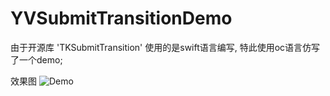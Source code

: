 # YVSubmitTransitionDemo

由于开源库 'TKSubmitTransition' 使用的是swift语言编写, 特此使用oc语言仿写了一个demo;

效果图
![Demo](https://github.com/Yoonvey/YVSubmitTransitionDemo/blob/master/demo.gif)
